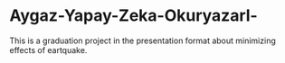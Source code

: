 # Aygaz-Yapay-Zeka-Okuryazarl-
This is a graduation project in the presentation format about minimizing effects of eartquake.
